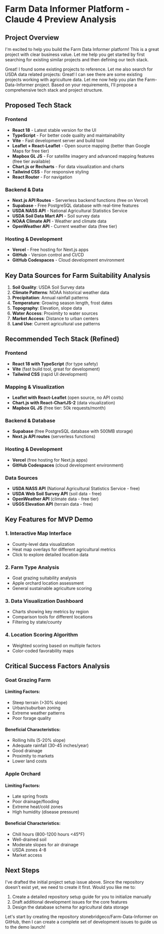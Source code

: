 # Farm Data Informer Platform - Claude 4 Preview Analysis

## Project Overview

I'm excited to help you build the Farm Data Informer platform! This is a great project with clear business value. Let me help you get started by first searching for existing similar projects and then defining our tech stack.

Great! I found some existing projects to reference. Let me also search for USDA data related projects: Great! I can see there are some existing projects working with agriculture data. Let me now help you plan the Farm-Data-Informer project. Based on your requirements, I'll propose a comprehensive tech stack and project structure.

## Proposed Tech Stack

### Frontend
- **React 18** - Latest stable version for the UI
- **TypeScript** - For better code quality and maintainability
- **Vite** - Fast development server and build tool
- **Leaflet + React-Leaflet** - Open source mapping (better than Google Maps for free tier)
- **Mapbox GL JS** - For satellite imagery and advanced mapping features (free tier available)
- **Chart.js or Recharts** - For data visualization and charts
- **Tailwind CSS** - For responsive styling
- **React Router** - For navigation

### Backend & Data
- **Next.js API Routes** - Serverless backend functions (free on Vercel)
- **Supabase** - Free PostgreSQL database with real-time features
- **USDA NASS API** - National Agricultural Statistics Service
- **USDA Soil Data Mart API** - Soil survey data
- **NOAA Climate API** - Weather and climate data
- **OpenWeather API** - Current weather data (free tier)

### Hosting & Development
- **Vercel** - Free hosting for Next.js apps
- **GitHub** - Version control and CI/CD
- **GitHub Codespaces** - Cloud development environment

## Key Data Sources for Farm Suitability Analysis

1. **Soil Quality**: USDA Soil Survey data
2. **Climate Patterns**: NOAA historical weather data
3. **Precipitation**: Annual rainfall patterns
4. **Temperature**: Growing season length, frost dates
5. **Topography**: Elevation, slope data
6. **Water Access**: Proximity to water sources
7. **Market Access**: Distance to urban centers
8. **Land Use**: Current agricultural use patterns

## Recommended Tech Stack (Refined)

### Frontend
- **React 18 with TypeScript** (for type safety)
- **Vite** (fast build tool, great for development)
- **Tailwind CSS** (rapid UI development)

### Mapping & Visualization
- **Leaflet with React-Leaflet** (open source, no API costs)
- **Chart.js with React-ChartJS-2** (data visualization)
- **Mapbox GL JS** (free tier: 50k requests/month)

### Backend & Database
- **Supabase** (free PostgreSQL database with 500MB storage)
- **Next.js API routes** (serverless functions)

### Hosting & Development
- **Vercel** (free hosting for Next.js apps)
- **GitHub Codespaces** (cloud development environment)

### Data Sources
- **USDA NASS API** (National Agricultural Statistics Service - free)
- **USDA Web Soil Survey API** (soil data - free)
- **OpenWeather API** (climate data - free tier)
- **USGS Elevation API** (terrain data - free)

## Key Features for MVP Demo

### 1. Interactive Map Interface
- County-level data visualization
- Heat map overlays for different agricultural metrics
- Click to explore detailed location data

### 2. Farm Type Analysis
- Goat grazing suitability analysis
- Apple orchard location assessment
- General sustainable agriculture scoring

### 3. Data Visualization Dashboard
- Charts showing key metrics by region
- Comparison tools for different locations
- Filtering by state/county

### 4. Location Scoring Algorithm
- Weighted scoring based on multiple factors
- Color-coded favorability maps

## Critical Success Factors Analysis

### Goat Grazing Farm

#### Limiting Factors:
- Steep terrain (>30% slope)
- Urban/suburban zoning
- Extreme weather patterns
- Poor forage quality

#### Beneficial Characteristics:
- Rolling hills (5-20% slope)
- Adequate rainfall (30-45 inches/year)
- Good drainage
- Proximity to markets
- Lower land costs

### Apple Orchard

#### Limiting Factors:
- Late spring frosts
- Poor drainage/flooding
- Extreme heat/cold zones
- High humidity (disease pressure)

#### Beneficial Characteristics:
- Chill hours (800-1200 hours <45°F)
- Well-drained soil
- Moderate slopes for air drainage
- USDA zones 4-8
- Market access

## Next Steps

I've drafted the initial project setup issue above. Since the repository doesn't exist yet, we need to create it first. Would you like me to:

1. Create a detailed repository setup guide for you to initialize manually
2. Draft additional development issues for the core features
3. Design the database schema for agricultural data storage

Let's start by creating the repository stonebridgeco/Farm-Data-Informer on GitHub, then I can create a complete set of development issues to guide us to the demo launch!
